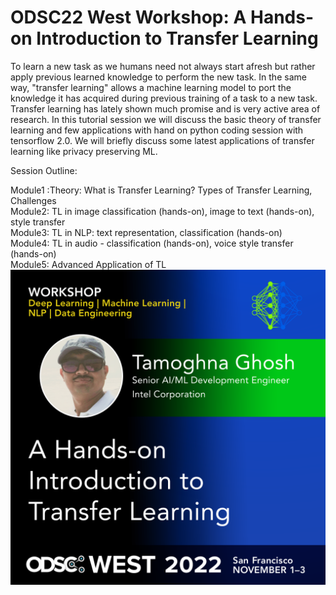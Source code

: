 # ODSC22 West Workshop: A Hands-on Introduction to Transfer Learning
To learn a new task as we humans need not always start afresh but rather apply previous learned knowledge to perform the new task. In the same way, "transfer learning" allows a machine learning model to port the knowledge it has acquired during previous training of a task to a new task. Transfer learning has lately shown much promise and is very active area of research. In this tutorial session we will discuss the basic theory of transfer learning and few applications with hand on python coding session with tensorflow 2.0. We will briefly discuss some latest applications of transfer learning like privacy preserving ML. <br />

Session Outline:<br />

Module1 :Theory: What is Transfer Learning? Types of Transfer Learning, Challenges<br />
Module2: TL in image classification (hands-on), image to text (hands-on), style transfer<br />
Module3: TL in NLP: text representation, classification (hands-on)<br />
Module4: TL in audio - classification (hands-on), voice style transfer (hands-on)<br />
Module5: Advanced Application of TL
![Alt text](workshop.png?raw=true "Title")
